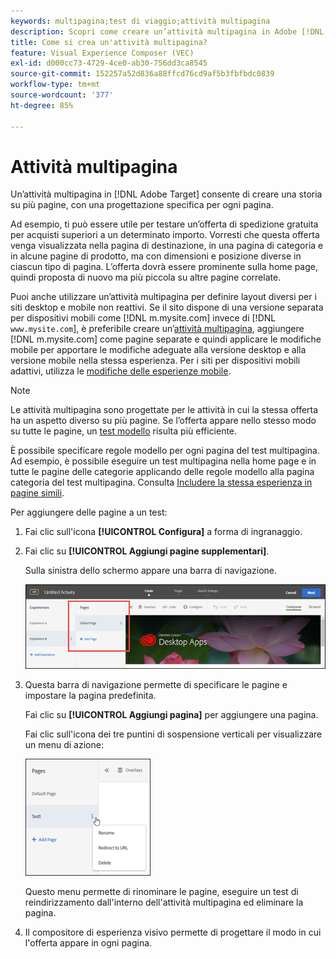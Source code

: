 ```yaml
---
keywords: multipagina;test di viaggio;attività multipagina
description: Scopri come creare un’attività multipagina in Adobe [!DNL Target] consente di creare una storia su più pagine, con una progettazione specifica per ogni pagina.
title: Come si crea un'attività multipagina?
feature: Visual Experience Composer (VEC)
exl-id: d000cc73-4729-4ce0-ab30-756dd3ca8545
source-git-commit: 152257a52d836a88ffcd76cd9af5b3fbfbdc0839
workflow-type: tm+mt
source-wordcount: '377'
ht-degree: 85%

---
```


# Attività multipagina

Un’attività multipagina in [!DNL Adobe Target] consente di creare una storia su più pagine, con una progettazione specifica per ogni pagina.

Ad esempio, ti può essere utile per testare un’offerta di spedizione gratuita per acquisti superiori a un determinato importo. Vorresti che questa offerta venga visualizzata nella pagina di destinazione, in una pagina di categoria e in alcune pagine di prodotto, ma con dimensioni e posizione diverse in ciascun tipo di pagina. L’offerta dovrà essere prominente sulla home page, quindi proposta di nuovo ma più piccola su altre pagine correlate.

Puoi anche utilizzare un’attività multipagina per definire layout diversi per i siti desktop e mobile non reattivi. Se il sito dispone di una versione separata per dispositivi mobili come [!DNL m.mysite.com] invece di [!DNL `www.mysite.com`], è preferibile creare un’[attività multipagina](/help/main/c-experiences/c-visual-experience-composer/multipage-activity.md#concept_277E096063E14813AC5D8EDFA1D2ED48), aggiungere [!DNL m.mysite.com] come pagine separate e quindi applicare le modifiche mobile per apportare le modifiche adeguate alla versione desktop e alla versione mobile nella stessa esperienza. Per i siti per dispositivi mobili adattivi, utilizza le [modifiche delle esperienze mobile](/help/main/c-experiences/c-visual-experience-composer/mobile-viewports.md#concept_8E45527C4ABC41D59AA3553BEDC76FA5).

>[!NOTE]
>
>Le attività multipagina sono progettate per le attività in cui la stessa offerta ha un aspetto diverso su più pagine. Se l’offerta appare nello stesso modo su tutte le pagine, un [test modello](/help/main/c-experiences/c-visual-experience-composer/temtest.md#task_2539D51A18044F82B0D9895636546781) risulta più efficiente.

È possibile specificare regole modello per ogni pagina del test multipagina. Ad esempio, è possibile eseguire un test multipagina nella home page e in tutte le pagine delle categorie applicando delle regole modello alla pagina categoria del test multipagina. Consulta [Includere la stessa esperienza in pagine simili](/help/main/c-experiences/c-visual-experience-composer/temtest.md#task_2539D51A18044F82B0D9895636546781).

Per aggiungere delle pagine a un test:

1. Fai clic sull&#39;icona **[!UICONTROL Configura]** a forma di ingranaggio.
1. Fai clic su **[!UICONTROL Aggiungi pagine supplementari]**.

   Sulla sinistra dello schermo appare una barra di navigazione.

   ![](assets/multipage_nav.png)

1. Questa barra di navigazione permette di specificare le pagine e impostare la pagina predefinita.

   Fai clic su **[!UICONTROL Aggiungi pagina]** per aggiungere una pagina.

   Fai clic sull&#39;icona dei tre puntini di sospensione verticali per visualizzare un menu di azione:

   ![](assets/multipage_menu.png)

   Questo menu permette di rinominare le pagine, eseguire un test di reindirizzamento dall&#39;interno dell&#39;attività multipagina ed eliminare la pagina.

1. Il compositore di esperienza visivo permette di progettare il modo in cui l&#39;offerta appare in ogni pagina.
